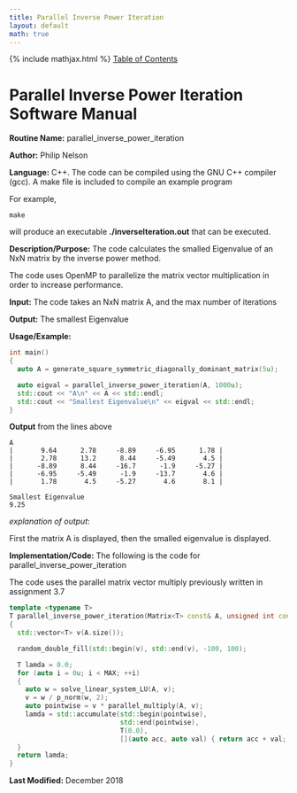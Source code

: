 ```yaml
---
title: Parallel Inverse Power Iteration
layout: default
math: true
---
```

{% include mathjax.html %}
<a href="https://philipnelson5.github.io/math4610/SoftwareManual"> Table of Contents </a>
# Parallel Inverse Power Iteration Software Manual

**Routine Name:** parallel_inverse_power_iteration

**Author:** Philip Nelson

**Language:** C++. The code can be compiled using the GNU C++ compiler (gcc). A make file is included to compile an example program

For example,

```
make
```

will produce an executable **./inverseIteration.out** that can be executed.

**Description/Purpose:** The code calculates the smalled Eigenvalue of an NxN matrix by the inverse power method.

The code uses OpenMP to parallelize the matrix vector multiplication in order to increase performance.

**Input:** The code takes an NxN matrix A, and the max number of iterations

**Output:** The smallest Eigenvalue

**Usage/Example:**

``` cpp
int main()
{
  auto A = generate_square_symmetric_diagonally_dominant_matrix(5u);

  auto eigval = parallel_inverse_power_iteration(A, 1000u);
  std::cout << "A\n" << A << std::endl;
  std::cout << "Smallest Eigenvalue\n" << eigval << std::endl;
}
```

**Output** from the lines above
```
A
|       9.64      2.78     -8.89     -6.95      1.78 |
|       2.78      13.2      8.44     -5.49       4.5 |
|      -8.89      8.44     -16.7      -1.9     -5.27 |
|      -6.95     -5.49      -1.9     -13.7       4.6 |
|       1.78       4.5     -5.27       4.6       8.1 |

Smallest Eigenvalue
9.25
```

_explanation of output_:

First the matrix A is displayed, then the smalled eigenvalue is displayed. 

**Implementation/Code:** The following is the code for parallel_inverse_power_iteration

The code uses the parallel matrix vector multiply previously written in assignment 3.7

``` cpp
template <typename T>
T parallel_inverse_power_iteration(Matrix<T> const& A, unsigned int const& MAX)
{
  std::vector<T> v(A.size());

  random_double_fill(std::begin(v), std::end(v), -100, 100);

  T lamda = 0.0;
  for (auto i = 0u; i < MAX; ++i)
  {
    auto w = solve_linear_system_LU(A, v);
    v = w / p_norm(w, 2);
    auto pointwise = v * parallel_multiply(A, v);
    lamda = std::accumulate(std::begin(pointwise),
                            std::end(pointwise),
                            T(0.0),
                            [](auto acc, auto val) { return acc + val; });
  }
  return lamda;
}
```

**Last Modified:** December 2018
